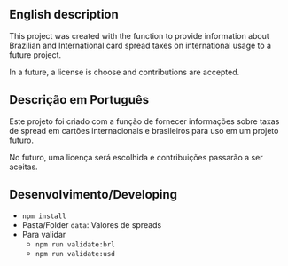 ## English description

This project was created with the function to provide information about Brazilian and International card spread taxes on international usage to a future project. 

In a future, a license is choose and contributions are accepted.

## Descrição em Português

Este projeto foi criado com a função de fornecer informações sobre taxas de spread em cartões internacionais e brasileiros para uso em um projeto futuro.

No futuro, uma licença será escolhida e contribuições passarão a ser aceitas.

## Desenvolvimento/Developing
- `npm install`
- Pasta/Folder `data`: Valores de spreads
- Para validar
    - `npm run validate:brl`
    - `npm run validate:usd`